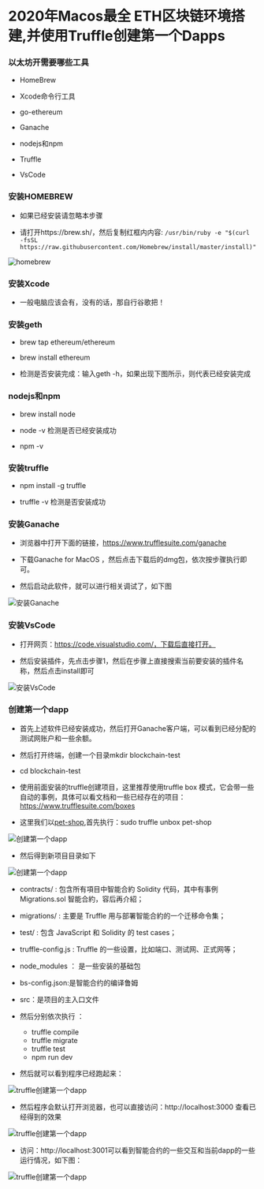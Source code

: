# 2020年Macos最全 ETH区块链环境搭建,并使用Truffle创建第一个Dapps

### 以太坊开需要哪些工具

+ HomeBrew

+ Xcode命令行工具

+ go-ethereum

+ Ganache

+ nodejs和npm

+ Truffle

+ VsCode


### 安装HOMEBREW

+ 如果已经安装请忽略本步骤

+ 请打开https://brew.sh/，然后复制红框内内容: `/usr/bin/ruby -e "$(curl -fsSL https://raw.githubusercontent.com/Homebrew/install/master/install)"`

![homebrew](https://cdn.bsatoshi.com/2019/12/14/15763112879761.jpg)

### 安装Xcode

+ 一般电脑应该会有，没有的话，那自行谷歌把！

### 安装geth

+ brew tap ethereum/ethereum
+ brew install ethereum

+ 检测是否安装完成：输入geth -h，如果出现下图所示，则代表已经安装完成


### nodejs和npm

+ brew install node

+ node -v 检测是否已经安装成功

+ npm -v


### 安装truffle

+ npm install -g truffle

+ truffle -v 检测是否安装成功

### 安装Ganache

+ 浏览器中打开下面的链接，https://www.trufflesuite.com/ganache

+ 下载Ganache for MacOS ，然后点击下载后的dmg包，依次按步骤执行即可。

+ 然后启动此软件，就可以进行相关调试了，如下图

![安装Ganache](https://cdn.bsatoshi.com/2019/12/14/15763116506866.jpg)


### 安装VsCode

+ 打开网页：https://code.visualstudio.com/，下载后直接打开。

+ 然后安装插件，先点击步骤1，然后在步骤上直接搜索当前要安装的插件名称，然后点击install即可


![安装VsCode](https://cdn.bsatoshi.com/2019/12/14/15763119152803.jpg)

### 创建第一个dapp


+ 首先上述软件已经安装成功，然后打开Ganache客户端，可以看到已经分配的测试网账户和一些余额。

+ 然后打开终端，创建一个目录mkdir blockchain-test
+ cd blockchain-test
+ 使用前面安装的truffle创建项目，这里推荐使用truffle box 模式，它会带一些自动的事例，具体可以看文档和一些已经存在的项目：https://www.trufflesuite.com/boxes

+ 这里我们以[pet-shop](https://www.trufflesuite.com/boxes/pet-shop),首先执行：sudo truffle unbox pet-shop

![创建第一个dapp](https://cdn.bsatoshi.com/2019/12/14/15763125307985.jpg)

+ 然后得到新项目目录如下

![创建第一个dapp](https://cdn.bsatoshi.com/2019/12/14/15763126268873.jpg)

+ contracts/ : 包含所有項目中智能合約 Solidity 代码，其中有事例 Migrations.sol 智能合約，容后再介紹；

+ migrations/ : 主要是 Truffle 用与部署智能合約的一个迁移命令集；

+ test/ : 包含 JavaScript 和 Solidity 的 test cases；

+ truffle-config.js : Truffle 的一些设置，比如端口、测试网、正式网等；

+ node_modules ： 是一些安装的基础包

+ bs-config.json:是智能合约的编译鲁姆

+ src：是项目的主入口文件

+ 然后分别依次执行 ： 
    - truffle compile
    - truffle migrate
    - truffle test
    - npm run dev

+ 然后就可以看到程序已经跑起来：

![truffle创建第一个dapp](https://cdn.bsatoshi.com/2019/12/14/15763132463521.jpg)

+ 然后程序会默认打开浏览器，也可以直接访问：http://localhost:3000 查看已经得到的效果

![truffle创建第一个dapp](https://cdn.bsatoshi.com/2019/12/14/15763132695654.jpg)


+ 访问：http://localhost:3001可以看到智能合约的一些交互和当前dapp的一些运行情况，如下图：

![truffle创建第一个dapp](https://cdn.bsatoshi.com/2019/12/14/15763134408246.jpg)